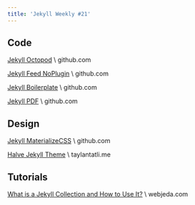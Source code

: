 ```yaml
---
title: 'Jekyll Weekly #21'
---
```


## Code
[Jekyll Octopod](https://github.com/jekyll-octopod/jekyll-octopod) \\
github.com

[Jekyll Feed NoPlugin](https://github.com/yxx4c/jekyll-feed-noplugin) \\
github.com

[Jekyll Boilerplate](https://github.com/HugoGiraudel/jekyll-boilerplate) \\
github.com

[Jekyll PDF](https://github.com/abemedia/jekyll-pdf/) \\
github.com

## Design
[Jekyll MaterializeCSS](https://github.com/hugocarreira/jekyll-materializecss) \\
github.com

[Halve Jekyll Theme](http://taylantatli.me/Halve/halve-theme/) \\
taylantatli.me

## Tutorials
[What is a Jekyll Collection and How to Use It?](http://blog.webjeda.com/jekyll-collections/) \\
webjeda.com